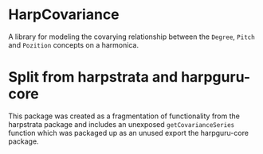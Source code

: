 # HarpCovariance

A library for modeling the covarying relationship between the `Degree`, `Pitch` and `Pozition` concepts on a harmonica.

# Split from harpstrata and harpguru-core

This package was created as a fragmentation of functionality from the harpstrata package and includes an unexposed `getCovarianceSeries` function which was packaged up as an unused export the harpguru-core package.
